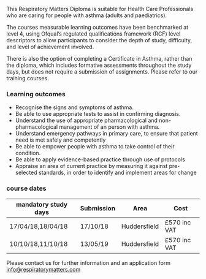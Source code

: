 This Respiratory Matters Diploma is suitable for Health Care Professionals  who are caring for people with asthma (adults and paediatrics).

The courses measurable learning outcomes have been benchmarked at level 4, using Ofqual’s regulated qualifications framework (RCF) level descriptors to allow participants to consider the depth of study, difficulty, and level of achievement involved. 

There is also the option of completing a Certificate in Asthma, rather than the diploma, which includes formative assessments throughout the study days, but does not require a submission of assignments. Please refer to our training courses.

### Learning outcomes

* Recognise the signs and symptoms of asthma.
* Be able to use appropriate tests to assist in confirming diagnosis.
* Understand the use of appropriate pharmacological and non-pharmacological management of an person with asthma.
* Understand emergency pathways in primary care, to ensure that patient need is met safely and competently
* Be able to empower people with asthma to take control of their condition.
* Be able to apply evidence-based practice through use of protocols
* Appraise an area of current practice by measuring it against pre-selected standards, in order to identify and implement areas   for change

### course dates 

| mandatory study days | Submission | Area           | Cost          |
---------------------- |------------|----------------|---------------|
|17/04/18,18/04/18     | 17/10/18   | Huddersfield   | £570 inc VAT  |
|10/10/18,11/10/18     | 13/05/19   | Huddersfield   | £570 inc VAT  |

Please contact us for further information and an application form info@respiratorymatters.com
